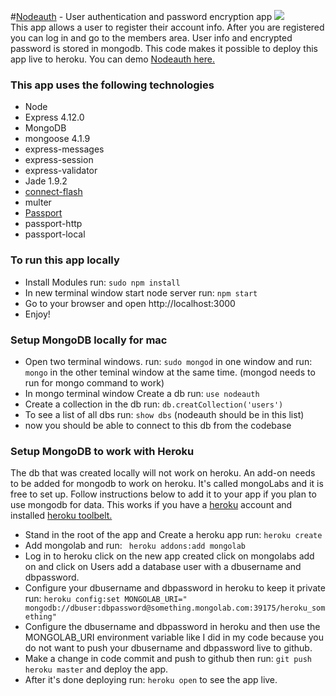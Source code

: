 #<a href="https://nodeauth-app.herokuapp.com/users/login">Nodeauth</a> - User authentication and password encryption app 
<a href="https://codeclimate.com/github/iposton/nodeauth"><img src="https://codeclimate.com/github/iposton/nodeauth/badges/gpa.svg" /></a><br>
This app allows a user to register their account info. After you are registered you can log in and go to the members area. User info and encrypted password is stored in mongodb. This code makes it possible to deploy this app live to heroku. You can demo <a href="https://nodeauth-app.herokuapp.com/users/login">Nodeauth here.</a>

<h3>This app uses the following technologies</h3>
  <ul>
    <li>Node</li>
    <li>Express 4.12.0</li>
    <li>MongoDB</li>
    <li>mongoose 4.1.9</li>
    <li>express-messages</li>
    <li>express-session</li>
    <li>express-validator</li>
    <li>Jade 1.9.2</li>
    <li><a href="https://github.com/jaredhanson/connect-flash">connect-flash</a></li>
    <li>multer</li>
    <li><a href="passportjs.org">Passport</a></li>
    <li>passport-http</li>
    <li>passport-local</li>
  </ul>

<h3>To run this app locally</h3>
<ul>
<li>Install Modules run: <code>sudo npm install</code></li>
<li>In new terminal window start node server run: <code>npm start</code></li>
<li>Go to your browser and open http://localhost:3000</li>
<li>Enjoy!</li>
</ul>

<h3>Setup MongoDB locally for mac</h3>
<ul>
<li>Open two terminal windows. run: <code>sudo mongod</code> in one window and run: <code>mongo</code> in the other teminal window at the same time. (mongod needs to run for mongo command to work)</li>
<li>In mongo terminal window Create a db run: <code>use nodeauth</code></li>
<li>Create a collection in the db run: <code>db.creatCollection('users')</code></li>
<li>To see a list of all dbs run: <code>show dbs</code> (nodeauth should be in this list)</li>
<li>now you should be able to connect to this db from the codebase</li>
</ul>

<h3>Setup MongoDB to work with Heroku</h3>
The db that was created locally will not work on heroku. An add-on needs to be added for mongodb to work on heroku. It's called mongoLabs and it is free to set up. Follow instructions below to add it to your app if you plan to use mongodb for data. This works if you have a <a href="https://www.heroku.com/">heroku</a> account and installed <a href="https://toolbelt.heroku.com/">heroku toolbelt.</a>
<ul>
<li>Stand in the root of the app and Create a heroku app run: <code>heroku create</code></li>
<li>Add mongolab and run: <code> heroku addons:add mongolab</code></li>
<li>Log in to heroku click on the new app created click on mongolabs add on and click on Users add a database user with a dbusername and dbpassword.</li>
<li>Configure your dbusername and dbpassword in heroku to keep it private run: <code>heroku config:set MONGOLAB_URI=" mongodb://dbuser:dbpassword@something.mongolab.com:39175/heroku_something"</code></li>
<li>Configure the dbusername and dbpassword in heroku and then use the MONGOLAB_URI environment variable like I did in my code because you do not want to push your dbusername and dbpassword live to github.</li>
<li>Make a change in code commit and push to github then run: <code>git push heroku master</code> and deploy the app.</li>
<li>After it's done deploying run: <code>heroku open</code> to see the app live.
</ul>

